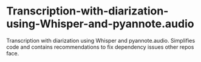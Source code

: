 # Transcription-with-diarization-using-Whisper-and-pyannote.audio
Transcription with diarization using Whisper and pyannote.audio.
Simplifies code and contains recommendations to fix dependency issues other repos face.
